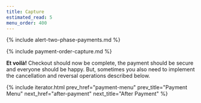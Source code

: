```yaml
---
title: Capture
estimated_read: 5
menu_order: 400
---
```


{% include alert-two-phase-payments.md %}

{% include payment-order-capture.md %}

**Et voilà!** Checkout should now be complete, the payment should be secure and
everyone should be happy. But, sometimes you also need to implement the
cancellation and reversal operations described below.

{% include iterator.html prev_href="payment-menu"
                         prev_title="Payment Menu"
                         next_href="after-payment"
                         next_title="After Payment" %}
